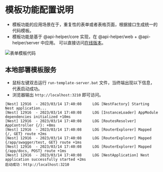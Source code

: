 # 模板功能配置说明

* 模板功能的应用场景在于，重复性的表单或者表格页面，根据接口生成统一的代码模板。
* 模板功能是基于 @api-helper/core 实现，在 @api-helper/web + @api-helper/server 中应用。
可以直接访问[在线版本](https://web-apih.andou.live)。

![表单模板代码](/images/form-code.png)

## 本地部署模板服务
* 鼠标左键双击运行 `run-template-server.bat` 文件，当终端出现以下信息，代表启动成功。
* 浏览器输出 `http://localhost:3210` 即可访问。
```shell
[Nest] 12916  - 2023/03/14 17:40:08     LOG [NestFactory] Starting Nest application...
[Nest] 12916  - 2023/03/14 17:40:08     LOG [InstanceLoader] AppModule dependencies initialized +10ms
[Nest] 12916  - 2023/03/14 17:40:08     LOG [RoutesResolver] AppController {/}: +8ms
[Nest] 12916  - 2023/03/14 17:40:08     LOG [RouterExplorer] Mapped {/, GET} route +2ms
[Nest] 12916  - 2023/03/14 17:40:08     LOG [RouterExplorer] Mapped {/app/swagger/test, GET} route +1ms
[Nest] 12916  - 2023/03/14 17:40:08     LOG [RouterExplorer] Mapped {/app/docs, POST} route +1ms
[Nest] 12916  - 2023/03/14 17:40:08     LOG [NestApplication] Nest application successfully started +2ms
启动成功：http://localhost:3210
```
